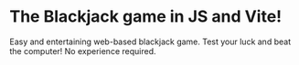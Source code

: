 # The Blackjack game in JS and Vite!
Easy and entertaining web-based blackjack game. Test your luck and beat the computer! No experience required.
